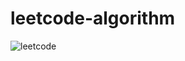 # leetcode-algorithm
![leetcode](https://jiangbao-1258001083.cos.ap-shanghai.myqcloud.com/leetcode-banner.jpg)